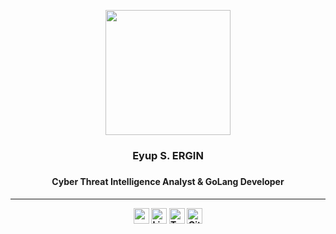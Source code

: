 <p align="center">
  <a href="https://eyupergin.com"><img align="center" height="200" src="https://github.com/EyupErgin/EyupErgin/blob/main/img/imemojim2.png" /></a>  
  <h3 align="center"> Eyup S. ERGIN <h3>
  <h4 align="center"> Cyber Threat Intelligence Analyst & GoLang Developer <h4>
<p>

---

<p align="center">
<a target="_blank" href="https://ergin.dev/" ><img height="25" src="https://img.shields.io/badge/My Website-%230077B5.svg?&style=for-the-badge&color=black"></a>
    <a target="_blank" href="https://www.linkedin.com/in/eyupergin/" ><img height="25" src="https://img.shields.io/badge/LinkedIn-%230077B5.svg?&style=for-the-badge&color=black&logo=linkedin " alt="Linkedin : @ErginDev"></a>
    <a target="_blank" href="https://twitter.com/ErginDev" ><img height="25" src="https://img.shields.io/badge/Twitter-%230077B5.svg?&style=for-the-badge&color=black&logo=twitter" alt="Twitter : @ErginDev"></a>
    <a target="_blank" href="https://ergin.dev/blog" ><img height="25" src="https://img.shields.io/badge/My%20Blog-%230077B5.svg?&style=for-the-badge&color=black&logo=medium" alt="Github : @ErginDev"></a>
<p>

